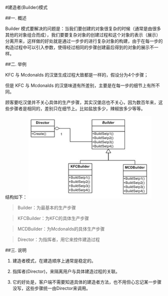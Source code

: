 #建造者(Builder)模式

##一. 概述

Builder 模式要解决的问题是：当我们要创建的对象很复杂的时候（通常是由很多其他的对象组合而成），我们要要复杂对象的创建过程和这个对象的表示（展示）分离开来，这样做的好处就是通过一步步的进行复杂对象的构建，由于在每一步的构造过程中可以引入参数，使得经过相同的步骤创建最后得到的对象的展示不一样。

##二. 举例

KFC 与 Mcdonalds 的汉堡生成过程大致都是一样的，假设分为4个步骤；

但是 KFC 与 Mcdonalds 的汉堡味道有所差别，主要是在每一步的细节上有所不同。

顾客要吃汉堡并不关心具体的生产步骤，其实汉堡店也不关心，因为数百年来，这些步骤者是相同的，差别只在细节上。比如盐放多少，辣椒放多少等等。

结构如下：
![uml图](./uml.png)

>Builder：为最基本的生产步骤

>KFCBuilder：为KFC的具体生产步骤

>MCDBuilder：为Mcdonalds的具体生产步骤

>Director：为指挥者，用它来控件建造过程

##三. 说明

1. 建造者模式，在建造顺序上通常是稳定的。
2. 指挥者(Director)，来隔离用户与具体建造过程的关联。

3. 它的好处是，客户端不需要知道具体的建造者方法，也不用但心忘记某一步骤没写，这些步骤统一由Director来调用。
